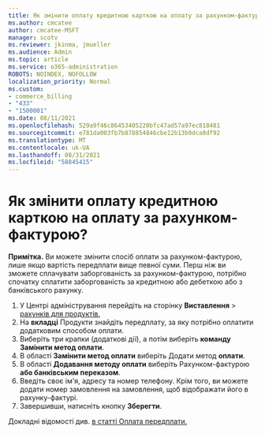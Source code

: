 ```yaml
---
title: Як змінити оплату кредитною карткою на оплату за рахунком-фактурою?
ms.author: cmcatee
author: cmcatee-MSFT
manager: scotv
ms.reviewer: jkinma, jmueller
ms.audience: Admin
ms.topic: article
ms.service: o365-administration
ROBOTS: NOINDEX, NOFOLLOW
localization_priority: Normal
ms.custom:
- commerce_billing
- "433"
- "1500001"
ms.date: 08/11/2021
ms.openlocfilehash: 529a9f46c86453405220bfc47ad57a97ec818481
ms.sourcegitcommit: e781da003fb7b878854846cbe12b13b9dca8df92
ms.translationtype: MT
ms.contentlocale: uk-UA
ms.lasthandoff: 08/31/2021
ms.locfileid: "58845415"
---
```

# <a name="how-do-i-change-from-credit-card-payments-to-invoice"></a>Як змінити оплату кредитною карткою на оплату за рахунком-фактурою?

**Примітка.** Ви можете змінити спосіб оплати за рахунком-фактурою, лише якщо вартість передплати вище певної суми. Перш ніж ви зможете сплачувати заборгованість за рахунком-фактурою, потрібно спочатку сплатити заборгованість за кредитною або дебеткою або з банківського рахунку.

1. У Центрі адміністрування перейдіть на сторінку **Виставлення**  >  [рахунків для продуктів.](https://go.microsoft.com/fwlink/p/?linkid=842054)
2. На **вкладці** Продукти знайдіть передплату, за яку потрібно оплатити додатковим способом оплати.
3. Виберіть три крапки (додаткові дії), а потім виберіть **команду Замінити метод оплати**.
4. В області **Замінити метод оплати** виберіть Додати метод **оплати**.
5. В області **Додавання методу оплати** виберіть Рахунком-фактурою **або банківським переказом**.
6. Введіть своє ім'я, адресу та номер телефону. Крім того, ви можете додати номер замовлення на замовлення, щоб відображати його в рахунку-фактурі.
7. Завершивши, натисніть кнопку **Зберегти**.

Докладні відомості див. [в статті Оплата передплати.](https://docs.microsoft.com/microsoft-365/commerce/billing-and-payments/pay-for-your-subscription)